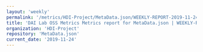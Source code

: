 ```yaml
---
layout: 'weekly'
permalink: '/metrics/HDI-Project/MetaData.json/WEEKLY-REPORT-2019-11-24'
title: 'DAI Lab OSS Metrics Metrics report for MetaData.json | WEEKLY-REPORT-2019-11-24'
organization: 'HDI-Project'
repository: 'MetaData.json'
current_date: '2019-11-24'
---
```


